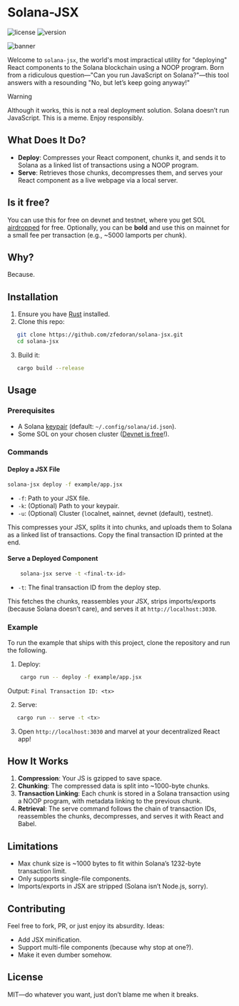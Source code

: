 # Solana-JSX
![license][license-image]
![version][version-image]

[version-image]: https://img.shields.io/badge/version-0.1.0-blue.svg?style=flat
[license-image]: https://img.shields.io/badge/license-MIT-blue.svg?style=flat

![banner](https://github.com/user-attachments/assets/e251a725-cd65-4820-98d2-c4a15491553c)

Welcome to `solana-jsx`, the world's most impractical utility for "deploying" 
React components to the Solana blockchain using a NOOP program. Born 
from a ridiculous question—"Can you run JavaScript on Solana?"—this tool 
answers with a resounding "No, but let’s keep going anyway!"

> [!WARNING]
> Although it works, this is not a real deployment solution. Solana doesn’t run JavaScript. This is a meme. Enjoy responsibly.

## What Does It Do?
- **Deploy**: Compresses your React component, chunks it, and sends it to Solana as a linked list of transactions using a NOOP program.
- **Serve**: Retrieves those chunks, decompresses them, and serves your React component as a live webpage via a local server.

## Is it free?
You can use this for free on devnet and testnet, where you get SOL
[airdropped](https://solana.com/developers/guides/getstarted/solana-token-airdrop-and-faucets)
for free. Optionally, you can be **bold** and use this on mainnet for a small
fee per transaction (e.g., ~5000 lamports per chunk).

## Why?
Because.

## Installation
1. Ensure you have [Rust](https://www.rust-lang.org/tools/install) installed.
2. Clone this repo:
```bash
   git clone https://github.com/zfedoran/solana-jsx.git
   cd solana-jsx
```
3. Build it:
```bash
   cargo build --release
```

## Usage

### Prerequisites
- A Solana [keypair](https://solana.com/docs/intro/installation#create-wallet) (default: `~/.config/solana/id.json`).
- Some SOL on your chosen cluster ([Devnet is free](https://solana.com/docs/intro/installation#airdrop-sol)!).

### Commands

#### Deploy a JSX File
```bash
solana-jsx deploy -f example/app.jsx
```
- `-f`: Path to your JSX file.
- `-k`: (Optional) Path to your keypair.
- `-u`: (Optional) Cluster (`l`ocalnet, `m`ainnet, `d`evnet (default), `t`estnet).

This compresses your JSX, splits it into chunks, and uploads them to Solana as a linked list of transactions. Copy the final transaction ID printed at the end.

#### Serve a Deployed Component
```bash
    solana-jsx serve -t <final-tx-id>
```
- `-t`: The final transaction ID from the deploy step.

This fetches the chunks, reassembles your JSX, strips imports/exports (because Solana doesn’t care), and serves it at `http://localhost:3030`.

### Example

To run the example that ships with this project, clone the repository and run the following.

1. Deploy:
```bash
    cargo run -- deploy -f example/app.jsx
```
Output: `Final Transaction ID: <tx>`

2. Serve:
```bash
   cargo run -- serve -t <tx>
```

3. Open `http://localhost:3030` and marvel at your decentralized React app!

## How It Works
1. **Compression**: Your JS is gzipped to save space.
2. **Chunking**: The compressed data is split into ~1000-byte chunks.
3. **Transaction Linking**: Each chunk is stored in a Solana transaction using a NOOP program, with metadata linking to the previous chunk.
4. **Retrieval**: The serve command follows the chain of transaction IDs, reassembles the chunks, decompresses, and serves it with React and Babel.

## Limitations
- Max chunk size is ~1000 bytes to fit within Solana’s 1232-byte transaction limit.
- Only supports single-file components.
- Imports/exports in JSX are stripped (Solana isn’t Node.js, sorry).

## Contributing
Feel free to fork, PR, or just enjoy its absurdity. Ideas:
- Add JSX minification.
- Support multi-file components (because why stop at one?).
- Make it even dumber somehow.

## License
MIT—do whatever you want, just don’t blame me when it breaks.
